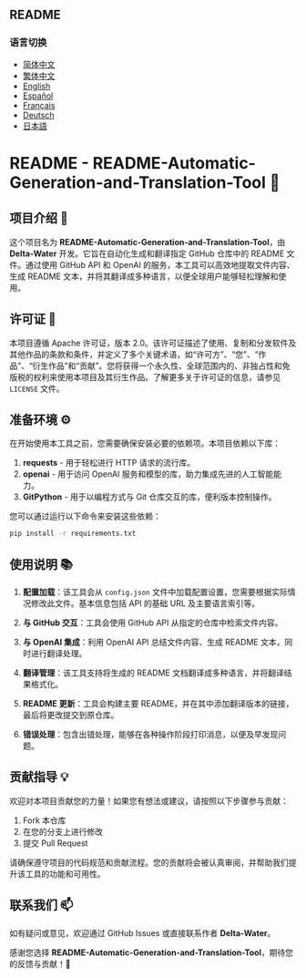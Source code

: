 ## README

### 语言切换
- [简体中文](README.md)
- [繁体中文](README/README_繁体中文.md)
- [English](README/README_English.md)
- [Español](README/README_Español.md)
- [Français](README/README_Français.md)
- [Deutsch](README/README_Deutsch.md)
- [日本語](README/README_日本語.md)

# README - README-Automatic-Generation-and-Translation-Tool 🚀

## 项目介绍 📜
这个项目名为 **README-Automatic-Generation-and-Translation-Tool**，由 **Delta-Water** 开发。它旨在自动化生成和翻译指定 GitHub 仓库中的 README 文件。通过使用 GitHub API 和 OpenAI 的服务，本工具可以高效地提取文件内容、生成 README 文本，并将其翻译成多种语言，以便全球用户能够轻松理解和使用。

## 许可证 📄
本项目遵循 Apache 许可证，版本 2.0。该许可证描述了使用、复制和分发软件及其他作品的条款和条件，并定义了多个关键术语，如“许可方”、“您”、“作品”、“衍生作品”和“贡献”。您将获得一个永久性、全球范围内的、非独占性和免版税的权利来使用本项目及其衍生作品。了解更多关于许可证的信息，请参见 `LICENSE` 文件。

## 准备环境 ⚙️

在开始使用本工具之前，您需要确保安装必要的依赖项。本项目依赖以下库：

1. **requests** - 用于轻松进行 HTTP 请求的流行库。
2. **openai** - 用于访问 OpenAI 服务和模型的库，助力集成先进的人工智能能力。
3. **GitPython** - 用于以编程方式与 Git 仓库交互的库，便利版本控制操作。

您可以通过运行以下命令来安装这些依赖：

```bash
pip install -r requirements.txt
```

## 使用说明 📚

1. **配置加载**：该工具会从 `config.json` 文件中加载配置设置，您需要根据实际情况修改此文件。基本信息包括 API 的基础 URL 及主要语言索引等。

2. **与 GitHub 交互**：工具会使用 GitHub API 从指定的仓库中检索文件内容。

3. **与 OpenAI 集成**：利用 OpenAI API 总结文件内容、生成 README 文本，同时进行翻译处理。

4. **翻译管理**：该工具支持将生成的 README 文档翻译成多种语言，并将翻译结果格式化。

5. **README 更新**：工具会构建主要 README，并在其中添加翻译版本的链接，最后将更改提交到原仓库。

6. **错误处理**：包含出错处理，能够在各种操作阶段打印消息，以便及早发现问题。

## 贡献指导 💡

欢迎对本项目贡献您的力量！如果您有想法或建议，请按照以下步骤参与贡献：

1. Fork 本仓库
2. 在您的分支上进行修改
3. 提交 Pull Request

请确保遵守项目的代码规范和贡献流程。您的贡献将会被认真审阅，并帮助我们提升该工具的功能和可用性。

## 联系我们 📫

如有疑问或意见，欢迎通过 GitHub Issues 或直接联系作者 **Delta-Water**。

感谢您选择 **README-Automatic-Generation-and-Translation-Tool**，期待您的反馈与贡献！🌟